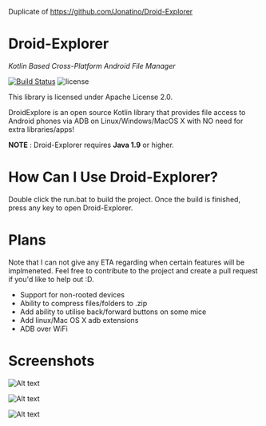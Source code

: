 Duplicate of https://github.com/Jonatino/Droid-Explorer

# Droid-Explorer
_Kotlin Based Cross-Platform Android File Manager_

[![Build Status](https://travis-ci.org/Jonatino/Droid-Explorer.svg?branch=master)](https://travis-ci.org/Jonatino/Droid-Explorer)
![license](https://img.shields.io/github/license/Jonatino/Droid-Explorer.svg)

This library is licensed under Apache License 2.0.


DroidExplore is an open source Kotlin library that provides file access to Android phones via ADB on Linux/Windows/MacOS X with NO need for extra libraries/apps!

**NOTE** : Droid-Explorer requires **Java 1.9** or higher.

# How Can I Use Droid-Explorer?
Double click the run.bat to build the project. Once the build is finished, press any key to open Droid-Explorer.

# Plans
Note that I can not give any ETA regarding when certain features will be implmeneted. Feel free to contribute to the project and create a pull request if you'd like to help out :D. 
- Support for non-rooted devices
- Ability to compress files/folders to .zip
- Add ability to utilise back/forward buttons on some mice
- Add linux/Mac OS X adb extensions
- ADB over WiFi

# Screenshots

![Alt text](https://dl.dropboxusercontent.com/s/q27kchfpvch7mhj/java_2016-04-25_02-29-16.png "Gui Demo")

![Alt text](https://dl.dropboxusercontent.com/s/yorxud20tk0bqqu/java_2016-04-25_02-30-31.png "Gui Demo")

![Alt text](https://dl.dropboxusercontent.com/s/zkndsp13g3m06ow/idea_2016-05-22_15-59-05.png "Gui Demo")
